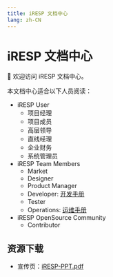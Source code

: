 ```yaml
---
title: iRESP 文档中心
lang: zh-CN
---
```


# iRESP 文档中心

:tada: 欢迎访问 iRESP 文档中心。

本文档中心适合以下人员阅读：

- iRESP User
    - 项目经理
    - 项目成员
    - 高层领导
    - 直线经理
    - 企业财务
    - 系统管理员
- iRESP Team Members
    - Market
    - Designer
    - Product Manager
    - Developer: [开发手册](./dev/)
    - Tester
    - Operations: [运维手册](./ops/)
- iRESP OpenSource Community
    - Contributor

## 资源下载

- 宣传页：[iRESP-PPT.pdf](./iRESP-PPT.pdf)
